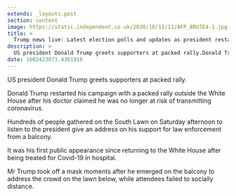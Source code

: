 ```yaml
--- 
extends: _layouts.post 
section: content 
image: https://static.independent.co.uk/2020/10/11/11/AFP_8RU7E4-1.jpg 
title: > 
  Trump news live: Latest election polls and updates as president restarts campaign at White House rally 
description: > 
  US president Donald Trump greets supporters at packed rally.Donald Trump restarted his campaign with a packed rally outside the White House after his doctor claimed he was no longer at risk of transmitting coronavirus.Hundreds of people gathered on the South Lawn on Saturday afternoon to listen to the president give an address on his support for law enforcement from a balcony.It was his first public appearance since returning to the White House after being treated for Covid-19 in hospital.Mr Trump took off a mask moments after he emerged on the balcony to address the crowd on the lawn below, while attendees failed to socially distance. 
date: 1602423071.4361916 
--- 
```

US president Donald Trump greets supporters at packed rally.

Donald Trump restarted his campaign with a packed rally outside the White House after his doctor claimed he was no longer at risk of transmitting coronavirus.

Hundreds of people gathered on the South Lawn on Saturday afternoon to listen to the president give an address on his support for law enforcement from a balcony.

It was his first public appearance since returning to the White House after being treated for Covid-19 in hospital.

Mr Trump took off a mask moments after he emerged on the balcony to address the crowd on the lawn below, while attendees failed to socially distance.
